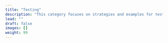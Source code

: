 ```yaml
---
title: "Testing"
description: "This category focuses on strategies and examples for testing ETLBox data flows, including validation of transformation logic, data consistency checks, and approaches for automated or unit testing within ETL processes."
lead: ""
draft: false
images: []
weight: 99
---
```

